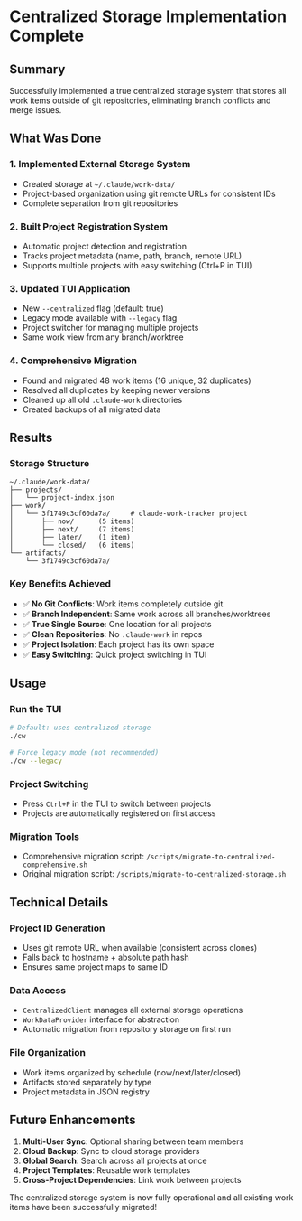 # Centralized Storage Implementation Complete

## Summary

Successfully implemented a true centralized storage system that stores all work items outside of git repositories, eliminating branch conflicts and merge issues.

## What Was Done

### 1. Implemented External Storage System
- Created storage at `~/.claude/work-data/`
- Project-based organization using git remote URLs for consistent IDs
- Complete separation from git repositories

### 2. Built Project Registration System
- Automatic project detection and registration
- Tracks project metadata (name, path, branch, remote URL)
- Supports multiple projects with easy switching (Ctrl+P in TUI)

### 3. Updated TUI Application
- New `--centralized` flag (default: true)
- Legacy mode available with `--legacy` flag
- Project switcher for managing multiple projects
- Same work view from any branch/worktree

### 4. Comprehensive Migration
- Found and migrated 48 work items (16 unique, 32 duplicates)
- Resolved all duplicates by keeping newer versions
- Cleaned up all old `.claude-work` directories
- Created backups of all migrated data

## Results

### Storage Structure
```
~/.claude/work-data/
├── projects/
│   └── project-index.json
├── work/
│   └── 3f1749c3cf60da7a/     # claude-work-tracker project
│       ├── now/      (5 items)
│       ├── next/     (7 items)
│       ├── later/    (1 item)
│       └── closed/   (6 items)
└── artifacts/
    └── 3f1749c3cf60da7a/
```

### Key Benefits Achieved
- ✅ **No Git Conflicts**: Work items completely outside git
- ✅ **Branch Independent**: Same work across all branches/worktrees
- ✅ **True Single Source**: One location for all projects
- ✅ **Clean Repositories**: No `.claude-work` in repos
- ✅ **Project Isolation**: Each project has its own space
- ✅ **Easy Switching**: Quick project switching in TUI

## Usage

### Run the TUI
```bash
# Default: uses centralized storage
./cw

# Force legacy mode (not recommended)
./cw --legacy
```

### Project Switching
- Press `Ctrl+P` in the TUI to switch between projects
- Projects are automatically registered on first access

### Migration Tools
- Comprehensive migration script: `/scripts/migrate-to-centralized-comprehensive.sh`
- Original migration script: `/scripts/migrate-to-centralized-storage.sh`

## Technical Details

### Project ID Generation
- Uses git remote URL when available (consistent across clones)
- Falls back to hostname + absolute path hash
- Ensures same project maps to same ID

### Data Access
- `CentralizedClient` manages all external storage operations
- `WorkDataProvider` interface for abstraction
- Automatic migration from repository storage on first run

### File Organization
- Work items organized by schedule (now/next/later/closed)
- Artifacts stored separately by type
- Project metadata in JSON registry

## Future Enhancements

1. **Multi-User Sync**: Optional sharing between team members
2. **Cloud Backup**: Sync to cloud storage providers
3. **Global Search**: Search across all projects at once
4. **Project Templates**: Reusable work templates
5. **Cross-Project Dependencies**: Link work between projects

The centralized storage system is now fully operational and all existing work items have been successfully migrated!